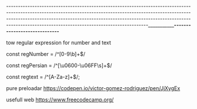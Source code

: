 ------------------------------------------------------------------------------------------------------------------------------------------------------------------------------------------------------------------------------------------------------------------------------------------------------_________________________________________-----------------------------______________________________



tow regular expression for number and text

const regNumber = /^[0-9\b]+$/

const  regPersian = /^[\u0600-\u06FF\s]+$/

const regtext = /^[A-Za-z]+$/;

pure preloadar
https://codepen.io/victor-gomez-rodriguez/pen/JjXygEx

usefull web https://www.freecodecamp.org/

